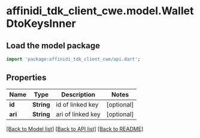 # affinidi_tdk_client_cwe.model.WalletDtoKeysInner

## Load the model package

```dart
import 'package:affinidi_tdk_client_cwe/api.dart';
```

## Properties

| Name    | Type       | Description       | Notes      |
| ------- | ---------- | ----------------- | ---------- |
| **id**  | **String** | id of linked key  | [optional] |
| **ari** | **String** | ari of linked key | [optional] |

[[Back to Model list]](../README.md#documentation-for-models) [[Back to API list]](../README.md#documentation-for-api-endpoints) [[Back to README]](../README.md)
